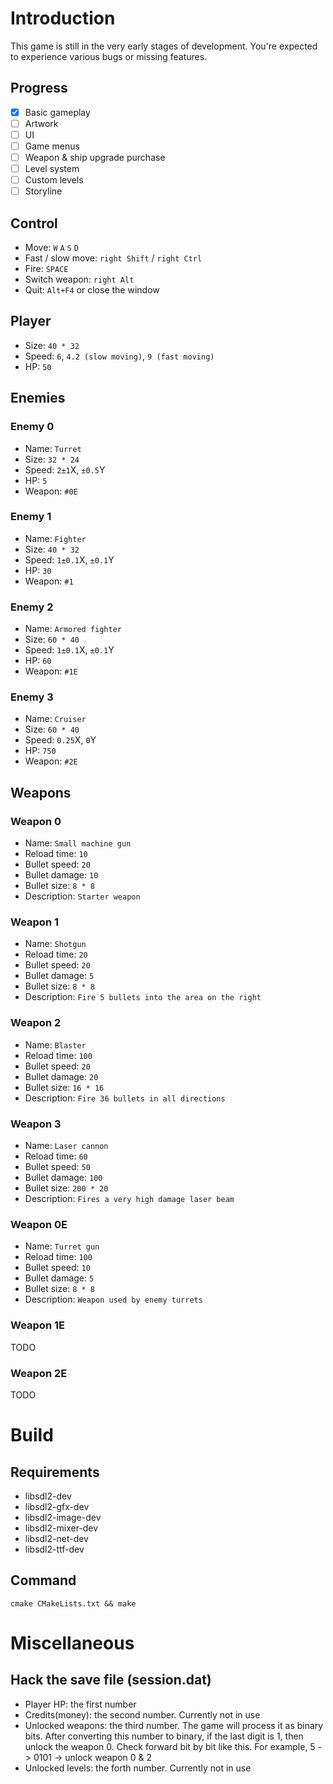 # Introduction
This game is still in the very early stages of development.
You're expected to experience various bugs or missing features.
## Progress
- [x] Basic gameplay
- [ ] Artwork
- [ ] UI
- [ ] Game menus
- [ ] Weapon & ship upgrade purchase
- [ ] Level system
- [ ] Custom levels
- [ ] Storyline
## Control
- Move: `W` `A` `S` `D`
- Fast / slow move: `right Shift` / `right Ctrl`
- Fire: `SPACE`
- Switch weapon: `right Alt`
- Quit: `Alt+F4` or close the window
## Player
- Size: `40 * 32`
- Speed: `6`, `4.2 (slow moving)`, `9 (fast moving)`
- HP: `50`
## Enemies
### Enemy 0
- Name: `Turret`
- Size: `32 * 24`
- Speed: `2±1`X, `±0.5`Y
- HP: `5`
- Weapon: `#0E`
### Enemy 1
- Name: `Fighter`
- Size: `40 * 32`
- Speed: `1±0.1`X, `±0.1`Y
- HP: `30`
- Weapon: `#1`
### Enemy 2
- Name: `Armored fighter`
- Size: `60 * 40`
- Speed: `1±0.1`X, `±0.1`Y
- HP: `60`
- Weapon: `#1E`
### Enemy 3
- Name: `Cruiser`
- Size: `60 * 40`
- Speed: `0.25`X, `0`Y
- HP: `750`
- Weapon: `#2E`
## Weapons
### Weapon 0
- Name: `Small machine gun`
- Reload time: `10`
- Bullet speed: `20`
- Bullet damage: `10`
- Bullet size: `8 * 8`
- Description: `Starter weapon`
### Weapon 1
- Name: `Shotgun`
- Reload time: `20`
- Bullet speed: `20`
- Bullet damage: `5`
- Bullet size: `8 * 8`
- Description: `Fire 5 bullets into the area on the right`
### Weapon 2
- Name: `Blaster`
- Reload time: `100`
- Bullet speed: `20`
- Bullet damage: `20`
- Bullet size: `16 * 16`
- Description: `Fire 36 bullets in all directions`
### Weapon 3
- Name: `Laser cannon`
- Reload time: `60`
- Bullet speed: `50`
- Bullet damage: `100`
- Bullet size: `200 * 20`
- Description: `Fires a very high damage laser beam`
### Weapon 0E
- Name: `Turret gun`
- Reload time: `100`
- Bullet speed: `10`
- Bullet damage: `5`
- Bullet size: `8 * 8`
- Description: `Weapon used by enemy turrets`
### Weapon 1E
TODO
### Weapon 2E
TODO
# Build
## Requirements
- libsdl2-dev
- libsdl2-gfx-dev
- libsdl2-image-dev
- libsdl2-mixer-dev
- libsdl2-net-dev
- libsdl2-ttf-dev
## Command
```shell
cmake CMakeLists.txt && make
```
# Miscellaneous
## Hack the save file (session.dat)
- Player HP: the first number
- Credits(money): the second number. Currently not in use
- Unlocked weapons: the third number. The game will process it as binary bits.
  After converting this number to binary, if the last digit is 1, then unlock the weapon 0.
  Check forward bit by bit like this. For example, 5 -> 0101 -> unlock weapon 0 & 2
- Unlocked levels: the forth number. Currently not in use
